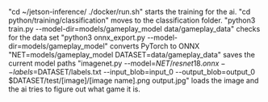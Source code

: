 "cd ~/jetson-inference/
./docker/run.sh" starts the training for the ai.
"cd python/training/classification" moves to the classification folder.
"python3 train.py --model-dir=models/gameplay_model data/gameplay_data" checks for the data set
"python3 onnx_export.py --model-dir=models/gameplay_model" converts PyTorch to ONNX
"NET=models/gameplay_model
DATASET=data/gameplay_data" saves the current model paths
"imagenet.py
--model=$NET/resnet18.onnx
--labels=$DATASET/labels.txt
--input_blob=input_0
--output_blob=output_0
$DATASET/test/[image]/[image name].png output.jpg" loads the image and the ai tries to figure out what game it is.
